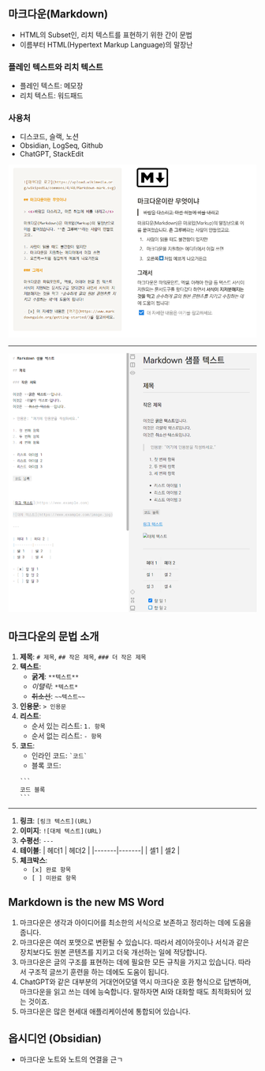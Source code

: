 ## 마크다운(Markdown)

- HTML의 Subset인, 리치 텍스트를 표현하기 위한 간이 문법
- 이름부터 HTML(Hypertext Markup Language)의 말장난

### 플레인 텍스트와 리치 텍스트

- 플레인 텍스트: 메모장
- 리치 텍스트: 워드패드

### 사용처

- 디스코드, 슬랙, 노션
- Obsidian, LogSeq, Github
- ChatGPT, StackEdit

![](attachments/Pasted%20image%2020241120233959.png)

---

![](attachments/40adcd5285a2e1cc5e9028d0f7bbd81d.png)

## 마크다운의 문법 소개

1. **제목**: `# 제목`, `## 작은 제목`, `### 더 작은 제목`
2. **텍스트**:
    - **굵게**: `**텍스트**`
    - *이탤릭*: `*텍스트*`
    - ~~취소선~~: `~~텍스트~~`
3. **인용문**: `> 인용문`
4. **리스트**:
    - 순서 있는 리스트: `1. 항목`
    - 순서 없는 리스트: `- 항목`
5. **코드**:
    - 인라인 코드: `` `코드` ``
    - 블록 코드: 
    ````
    ```
    코드 블록
    ```
    ````

---

1. **링크**: `[링크 텍스트](URL)`
2. **이미지**: `![대체 텍스트](URL)`
3. **수평선**: `---`
4. **테이블**:
    | 헤더1 | 헤더2 |
    |-------|-------|
    | 셀1   | 셀2   |
5. **체크박스**:
    - `[x] 완료 항목`
    - `[ ] 미완료 항목`

## Markdown is the new MS Word

1. 마크다운은 생각과 아이디어를 최소한의 서식으로 보존하고 정리하는 데에 도움을 줍니다.
2. 마크다운은 여러 포맷으로 변환될 수 있습니다. 따라서 레이아웃이나 서식과 같은 장치보다도 원본 콘텐츠를 지키고 더욱 개선하는 일에 적당합니다.
3. 마크다운은 글의 구조를 표현하는 데에 필요한 모든 규칙을 가지고 있습니다. 따라서 구조적 글쓰기 훈련을 하는 데에도 도움이 됩니다.
4. ChatGPT와 같은 대부분의 거대언어모델 역시 마크다운 호환 형식으로 답변하며, 마크다운을 읽고 쓰는 데에 능숙합니다. 말하자면 AI와 대화할 때도 최적화되어 있는 것이죠.
5. 마크다운은 많은 현세대 애플리케이션에 통합되어 있습니다.

## 옵시디언 (Obsidian)

- 마크다운 노트와 노트의 연결을 근ㄱ